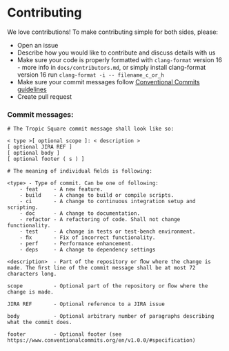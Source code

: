 # Contributing

We love contributions! To make contributing simple for both sides, please:

- Open an issue
- Describe how you would like to contribute and discuss details with us
- Make sure your code is properly formatted with `clang-format` version 16 - more info in `docs/contributors.md`, or simply install clang-format version 16 run `clang-format -i -- filename_c_or_h`
- Make sure your commit messages follow [Conventional Commits guidelines](https://www.conventionalcommits.org/en/v1.0.0/#specification)
- Create pull request

### Commit messages:

```
# The Tropic Square commit message shall look like so:

< type >[ optional scope ]: < description >
[ optional JIRA REF ]
[ optional body ]
[ optional footer ( s ) ]

# The meaning of individual ﬁelds is following:

<type> - Type of commit. Can be one of following:
    - feat     - A new feature.
    - build    - A change to build or compile scripts.
    - ci       - A change to continuous integration setup and scripting.
    - doc      - A change to documentation.
    - refactor - A refactoring of code. Shall not change functionality.
    - test     - A change in tests or test-bench environment.
    - ﬁx       - Fix of incorrect functionality.
    - perf     - Performance enhancement.
    - deps     - A change to dependency settings

<description>  - Part of the repository or ﬂow where the change is made. The ﬁrst line of the commit message shall be at most 72 characters long.

scope          - Optional part of the repository or ﬂow where the change is made.

JIRA REF       - Optional reference to a JIRA issue

body           - Optional arbitrary number of paragraphs describing what the commit does.

footer         - Optional footer (see https://www.conventionalcommits.org/en/v1.0.0/#specification)
```